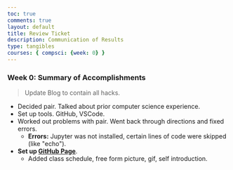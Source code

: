 ```yaml
---
toc: true
comments: true
layout: default
title: Review Ticket
description: Communication of Results
type: tangibles
courses: { compsci: {week: 0} }
---
```


### Week 0: Summary of Accomplishments
> Update Blog to contain all hacks.  
- Decided pair. Talked about prior computer science experience.
- Set up tools. GitHub, VSCode.
- Worked out problems with pair. Went back through directions and fixed errors.
  - <b>Errors:</b> Jupyter was not installed, certain lines of code were skipped (like "echo").
- <b>Set up [GitHub Page](http://localhost:4200/student/)</b>.
  - Added class schedule, free form picture, gif, self introduction.
  
